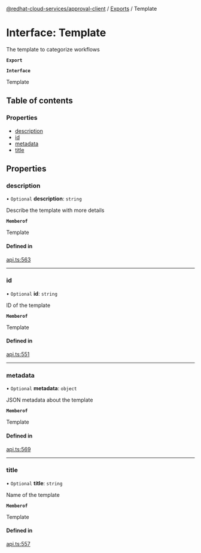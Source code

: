 [@redhat-cloud-services/approval-client](../README.md) / [Exports](../modules.md) / Template

# Interface: Template

The template to categorize workflows

**`Export`**

**`Interface`**

Template

## Table of contents

### Properties

- [description](Template.md#description)
- [id](Template.md#id)
- [metadata](Template.md#metadata)
- [title](Template.md#title)

## Properties

### description

• `Optional` **description**: `string`

Describe the template with more details

**`Memberof`**

Template

#### Defined in

[api.ts:563](https://github.com/RedHatInsights/javascript-clients/blob/master/packages/approval/api.ts#L563)

___

### id

• `Optional` **id**: `string`

ID of the template

**`Memberof`**

Template

#### Defined in

[api.ts:551](https://github.com/RedHatInsights/javascript-clients/blob/master/packages/approval/api.ts#L551)

___

### metadata

• `Optional` **metadata**: `object`

JSON metadata about the template

**`Memberof`**

Template

#### Defined in

[api.ts:569](https://github.com/RedHatInsights/javascript-clients/blob/master/packages/approval/api.ts#L569)

___

### title

• `Optional` **title**: `string`

Name of the template

**`Memberof`**

Template

#### Defined in

[api.ts:557](https://github.com/RedHatInsights/javascript-clients/blob/master/packages/approval/api.ts#L557)
